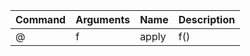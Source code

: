 | Command | Arguments | Name | Description |
|---------|-----------|------|-------------|
@ | f | apply | f()